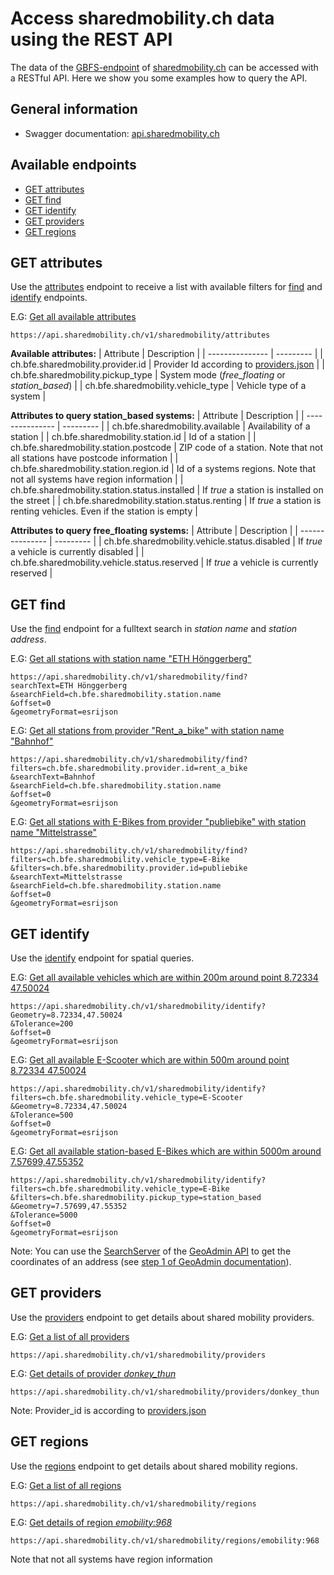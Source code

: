 # Access sharedmobility.ch data using the REST API
The data of the [GBFS-endpoint](https://sharedmobility.ch/gbfs.json) of [sharedmobility.ch](https://www.sharedmobility.ch/) can be accessed with a RESTful API. 
Here we show you some examples how to query the API.

## General information
* Swagger documentation: [api.sharedmobility.ch](https://api.sharedmobility.ch)

## Available endpoints
* [GET attributes](https://github.com/nrohrbach/sharedmobility/blob/main/Sharedmobility.ch%20API.md#get-attributes)
* [GET find](https://github.com/nrohrbach/sharedmobility/blob/main/Sharedmobility.ch%20API.md#get-find)
* [GET identify](https://github.com/nrohrbach/sharedmobility/blob/main/Sharedmobility.ch%20API.md#get-identify)
* [GET providers](https://github.com/nrohrbach/sharedmobility/blob/main/Sharedmobility.ch%20API.md#get-providers)
* [GET regions](https://github.com/nrohrbach/sharedmobility/blob/main/Sharedmobility.ch%20API.md#get-regions)

## GET attributes
Use the [attributes](https://api.sharedmobility.ch/documentation#/v1/getAttributes) endpoint to receive a list with available filters for [find](https://github.com/nrohrbach/sharedmobility/blob/main/Sharedmobility.ch%20API.md#get-find) and [identify](https://github.com/nrohrbach/sharedmobility/blob/main/Sharedmobility.ch%20API.md#get-identify) endpoints.

E.G: [Get all available attributes](https://api.sharedmobility.ch/v1/sharedmobility/attributes)
```
https://api.sharedmobility.ch/v1/sharedmobility/attributes
```
 
**Available attributes:** 
| Attribute | Description |
| --------------- | --------- |
| ch.bfe.sharedmobility.provider.id | Provider Id according to [providers.json](https://sharedmobility.ch/providers.json) |
| ch.bfe.sharedmobility.pickup_type | System mode (*free_floating* or *station_based*) |
| ch.bfe.sharedmobility.vehicle_type | Vehicle type of a system |


**Attributes to query station_based systems:**
| Attribute | Description |
| --------------- | --------- |
| ch.bfe.sharedmobility.available | Availability of a station |
| ch.bfe.sharedmobility.station.id | Id of a station |
| ch.bfe.sharedmobility.station.postcode | ZIP code of a station. Note that not all stations have postcode information |
| ch.bfe.sharedmobility.station.region.id | Id of a systems regions. Note that not all systems have region information |
| ch.bfe.sharedmobility.station.status.installed | If *true* a station is installed on the street |
| ch.bfe.sharedmobility.station.status.renting | If *true* a station is renting vehicles. Even if the station is empty |

**Attributes to query free_floating systems:**
| Attribute | Description |
| --------------- | --------- |
| ch.bfe.sharedmobility.vehicle.status.disabled | If *true* a vehicle is currently disabled |
| ch.bfe.sharedmobility.vehicle.status.reserved | If *true* a vehicle is currently reserved |

## GET find
Use the [find](https://api.sharedmobility.ch/documentation#/v1/getFind) endpoint for a fulltext search in *station name* and *station address*.

E.G: [Get all stations with station name "ETH Hönggerberg"](https://api.sharedmobility.ch/v1/sharedmobility/find?searchText=ETH%20H%C3%B6nggerberg&searchField=ch.bfe.sharedmobility.station.name&offset=0&geometryFormat=esrijson)
```
https://api.sharedmobility.ch/v1/sharedmobility/find?
searchText=ETH Hönggerberg
&searchField=ch.bfe.sharedmobility.station.name
&offset=0
&geometryFormat=esrijson
```

E.G: [Get all stations from provider "Rent_a_bike" with station name "Bahnhof"](https://api.sharedmobility.ch/v1/sharedmobility/find?filters=ch.bfe.sharedmobility.provider.id%3Drent_a_bike&searchText=Bahnhof&searchField=ch.bfe.sharedmobility.station.name&offset=0&geometryFormat=esrijson)
```
https://api.sharedmobility.ch/v1/sharedmobility/find?filters=ch.bfe.sharedmobility.provider.id=rent_a_bike
&searchText=Bahnhof
&searchField=ch.bfe.sharedmobility.station.name
&offset=0
&geometryFormat=esrijson
```

E.G: [Get all stations with E-Bikes from provider "publiebike" with station name "Mittelstrasse"](https://api.sharedmobility.ch/v1/sharedmobility/find?filters=ch.bfe.sharedmobility.vehicle_type%3DE-Bike&filters=ch.bfe.sharedmobility.provider.id%3Dpubliebike&searchText=Mittelstrasse&searchField=ch.bfe.sharedmobility.station.name&offset=0&geometryFormat=esrijson )
```
https://api.sharedmobility.ch/v1/sharedmobility/find?
filters=ch.bfe.sharedmobility.vehicle_type=E-Bike
&filters=ch.bfe.sharedmobility.provider.id=publiebike
&searchText=Mittelstrasse
&searchField=ch.bfe.sharedmobility.station.name
&offset=0
&geometryFormat=esrijson 
```
## GET identify
Use the [identify](https://api.sharedmobility.ch/documentation#/v1/getIdentify) endpoint for spatial queries.

E.G: [Get all available vehicles which are within 200m around point 8.72334 47.50024](https://api.sharedmobility.ch/v1/sharedmobility/identify?Geometry=8.72334%2C47.50024&Tolerance=200&offset=0&geometryFormat=esrijson)
```
https://api.sharedmobility.ch/v1/sharedmobility/identify?
Geometry=8.72334,47.50024
&Tolerance=200
&offset=0
&geometryFormat=esrijson
```

E.G: [Get all available E-Scooter which are within 500m around point 8.72334 47.50024](https://api.sharedmobility.ch/v1/sharedmobility/identify?filters=ch.bfe.sharedmobility.vehicle_type%3DE-Scooter&Geometry=8.72334%2C47.50024&Tolerance=500&offset=0&geometryFormat=esrijson)
```
https://api.sharedmobility.ch/v1/sharedmobility/identify?
filters=ch.bfe.sharedmobility.vehicle_type=E-Scooter
&Geometry=8.72334,47.50024
&Tolerance=500
&offset=0
&geometryFormat=esrijson
```


E.G: [Get all available station-based E-Bikes which are within 5000m around 7.57699,47.55352](https://api.sharedmobility.ch/v1/sharedmobility/identify?filters=ch.bfe.sharedmobility.vehicle_type%3DE-Bike&filters=ch.bfe.sharedmobility.pickup_type%3Dstation_based&Geometry=7.57699%2C47.55352&Tolerance=5000&offset=0&geometryFormat=esrijson)
```
https://api.sharedmobility.ch/v1/sharedmobility/identify?
filters=ch.bfe.sharedmobility.vehicle_type=E-Bike
&filters=ch.bfe.sharedmobility.pickup_type=station_based
&Geometry=7.57699,47.55352
&Tolerance=5000
&offset=0
&geometryFormat=esrijson
```

Note: You can use the [SearchServer](https://api3.geo.admin.ch/services/sdiservices.html#search) of the [GeoAdmin API](https://www.bfe.admin.ch/bfe/en/home/supply/statistics-and-geodata/geoinformation/programming-interfaces/geoadmin-api.html) to get the coordinates of an address (see [step 1 of GeoAdmin documentation](https://github.com/SFOE/geo-api-documentation#1-get-the-coordinates-of-an-address)).

## GET providers
Use the [providers](https://api.sharedmobility.ch/documentation#/v1/getProviders) endpoint to get details about shared mobility providers.

E.G: [Get a list of all providers](https://api.sharedmobility.ch/v1/sharedmobility/providers)
```
https://api.sharedmobility.ch/v1/sharedmobility/providers
```

E.G: [Get details of provider *donkey_thun*](https://api.sharedmobility.ch/v1/sharedmobility/providers)
```
https://api.sharedmobility.ch/v1/sharedmobility/providers/donkey_thun
```
Note: Provider_id is according to [providers.json](https://sharedmobility.ch/providers.json)

## GET regions
Use the [regions](https://api.sharedmobility.ch/documentation#/v1/getRegions) endpoint to get details about shared mobility regions.

E.G: [Get a list of all regions](https://api.sharedmobility.ch/v1/sharedmobility/regions)
```
https://api.sharedmobility.ch/v1/sharedmobility/regions
```

E.G: [Get details of region *emobility:968*](https://api.sharedmobility.ch/v1/sharedmobility/regions/emobility%3A968)
```
https://api.sharedmobility.ch/v1/sharedmobility/regions/emobility:968
```

Note that not all systems have region information

